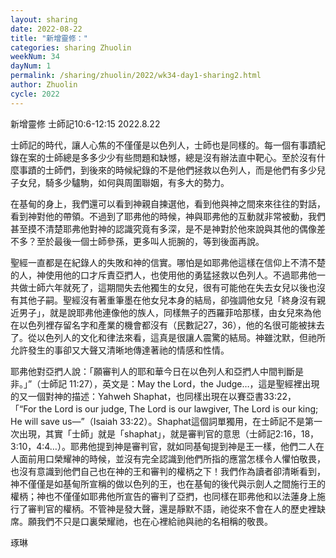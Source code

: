 ```yaml
---
layout: sharing
date: 2022-08-22
title: "新增靈修："
categories: sharing Zhuolin
weekNum: 34
dayNum: 1
permalink: /sharing/zhuolin/2022/wk34-day1-sharing2.html
author: Zhuolin
cycle: 2022
---  
```

新增靈修 士師記10:6-12:15
2022.8.22

士師記的時代，讓人心焦的不僅僅是以色列人，士師也是同樣的。每一個有事蹟紀錄在案的士師總是多多少少有些問題和缺憾，總是沒有辦法直中靶心。至於沒有什麼事蹟的士師們，到後來的時候紀錄的不是他們拯救以色列人，而是他們有多少兒子女兒，騎多少驢駒，如何與周圍聯姻，有多大的勢力。

在基甸的身上，我們還可以看到神親自揀選他，看到他與神之間來來往往的對話，看到神對他的帶領。不過到了耶弗他的時候，神與耶弗他的互動就非常被動，我們甚至摸不清楚耶弗他對神的認識究竟有多深，是不是神對於他來說與其他的偶像差不多？至於最後一個士師參孫，更多叫人扼腕的，等到後面再說。

聖經一直都是在紀錄人的失敗和神的信實。哪怕是如耶弗他這樣在信仰上不清不楚的人，神使用他的口才斥責亞捫人，也使用他的勇猛拯救以色列人。不過耶弗他一共做士師六年就死了，這期間失去他獨生的女兒，很有可能他在失去女兒以後也沒有其他子嗣。聖經沒有著重筆墨在他女兒本身的結局，卻強調他女兒「終身沒有親近男子」，就是說耶弗他連像他的族人，同樣無子的西羅菲哈那樣，由女兒來為他在以色列裡存留名字和產業的機會都沒有（民數記27，36），他的名很可能被抹去了。從以色列人的文化和律法來看，這真是很讓人震驚的結局。神雖沈默，但祂所允許發生的事卻又大聲又清晰地傳達著祂的情感和性情。

耶弗他對亞捫人說：「願審判人的耶和華今日在以色列人和亞捫人中間判斷是非。」”（‭‭士師記‬ ‭11:27‬），英文是：May the Lord，the Judge…，這是聖經裡出現的又一個對神的描述：Yahweh Shaphat，也同樣出現在以賽亞書33:22，「“For the Lord is our judge, The Lord is our lawgiver, The Lord is our king; He will save us—”（Isaiah‬ ‭33:22‬）。Shaphat這個詞單獨用，在士師記不是第一次出現，其實「士師」就是「shaphat」，就是審判官的意思（士師記2:16，18，3:10，4:4…）。耶弗他提到神是審判官，就如同基甸提到神是王一樣，他們二人在人面前用口榮耀神的時候，並沒有完全認識到他們所指的應當怎樣令人懼怕敬畏，也沒有意識到他們自己也在神的王和審判的權柄之下！我們作為讀者卻清晰看到，神不僅僅是如基甸所宣稱的做以色列的王，也在基甸的後代與示劍人之間施行王的權柄；神也不僅僅如耶弗他所宣告的審判了亞捫，也同樣在耶弗他和以法蓮身上施行了審判官的權柄。不管神是發大聲，還是靜默不語，祂從來不會在人的歷史裡缺席。願我們不只是口裏榮耀祂，也在心裡給祂與祂的名相稱的敬畏。

琢琳

